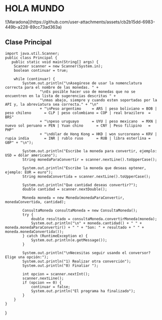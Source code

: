 <h1> HOLA MUNDO</h1>
![Maradona](https://github.com/user-attachments/assets/cb2b15dd-6983-449b-a228-89cc73ad363a)

## Clase Principal

	import java.util.Scanner;
    public class Principal {
       public static void main(String[] args) {
        Scanner scanner = new Scanner(System.in);
        boolean continuar = true;

        while (continuar) {
            System.out.println("\nAsegúrese de usar la nomenclatura correcta para el nombre de las monedas. " +
                    "\nEs posible hacer uso de monedas que no se encuentren en la lista de sugerencias descritas " +
                    "\nmas abajo, siempre y cuando esten soportadas por la API y, la abreviatura sea correcta." + "\n"
                    + "\nPeso argentimo     = ARS | peso boliviano = BOB | peso chileno      = CLP | peso colombiano = COP | real brazilero  = BRS"
                    + "\npeso uruguayo      = UYU | peso mexicano  = MXN | nuevo sol peruano = PEN | Yuan chino      = CNY | Peso filipino   = PHP"
                    + "\ndólar de Hong Kong = HKD | won surcoreano = KRV | rupia india       = INR | rublo ruso      = RUB | libra esterlina = GBP" + "\n");

            System.out.println("Escribe la moneda para convertir, ejemplo: USD = dólar americano");
            String monedaParaConvertir = scanner.nextLine().toUpperCase();

            System.out.println("Escribe la moneda que deseas optener, ejemplo: EUR = euro");
            String monedaConvertida = scanner.nextLine().toUpperCase();

            System.out.println("Que cantidad deseas convertir?");
            double cantidad = scanner.nextDouble();

            Moneda moneda = new Moneda(monedaParaConvertir, monedaConvertida, cantidad);

            ConsultaMoneda consultaMoneda = new ConsultaMoneda();
            try {
                double resultado = consultaMoneda.convertirMoneda(moneda);
                System.out.println("\n" + moneda.cantidad() + " " + moneda.monedaParaConvertir() + " " + "Son: " + resultado + " " + moneda.monedaConvertida());
            } catch (RuntimeException e) {
                System.out.println(e.getMessage());
            }

            System.out.println("\nNecesitas seguir usando el conversor? Elige una opción:");
            System.out.println("1) Realizar otra converción");
            System.out.println("0) Finaliar ");

            int opcion = scanner.nextInt();
            scanner.nextLine();
            if (opcion == 0) {
                continuar = false;
                System.out.println("El programa ha finalizado");
            }
        }
    }
}
